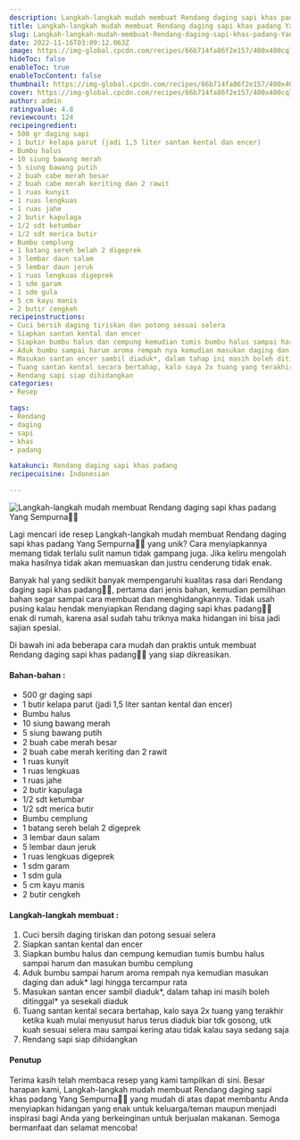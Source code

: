 ```yaml
---
description: Langkah-langkah mudah membuat Rendang daging sapi khas padang Yang Sempurna"
title: Langkah-langkah mudah membuat Rendang daging sapi khas padang Yang Sempurna
slug: Langkah-langkah-mudah-membuat-Rendang-daging-sapi-khas-padang-Yang-Sempurna
date: 2022-11-16T03:09:12.063Z
image: https://img-global.cpcdn.com/recipes/66b714fa86f2e157/400x400cq70/photo.jpg
hideToc: false
enableToc: true
enableTocContent: false
thumbnail: https://img-global.cpcdn.com/recipes/66b714fa86f2e157/400x400cq70/photo.jpg
cover: https://img-global.cpcdn.com/recipes/66b714fa86f2e157/400x400cq70/photo.jpg
author: admin
ratingvalue: 4.8
reviewcount: 124
recipeingredient:
- 500 gr daging sapi
- 1 butir kelapa parut (jadi 1,5 liter santan kental dan encer)
- Bumbu halus
- 10 siung bawang merah
- 5 siung bawang putih
- 2 buah cabe merah besar
- 2 buah cabe merah keriting dan 2 rawit
- 1 ruas kunyit
- 1 ruas lengkuas
- 1 ruas jahe
- 2 butir kapulaga
- 1/2 sdt ketumbar
- 1/2 sdt merica butir
- Bumbu cemplung
- 1 batang sereh belah 2 digeprek
- 3 lembar daun salam
- 5 lembar daun jeruk
- 1 ruas lengkuas digeprek
- 1 sdm garam
- 1 sdm gula
- 5 cm kayu manis
- 2 butir cengkeh
recipeinstructions:
- Cuci bersih daging tiriskan dan potong sesuai selera
- Siapkan santan kental dan encer
- Siapkan bumbu halus dan cempung kemudian tumis bumbu halus sampai harum dan masukan bumbu cemplung
- Aduk bumbu sampai harum aroma rempah nya kemudian masukan daging dan aduk* lagi hingga tercampur rata
- Masukan santan encer sambil diaduk*, dalam tahap ini masih boleh ditinggal* ya sesekali diaduk
- Tuang santan kental secara bertahap, kalo saya 2x tuang yang terakhir ketika kuah mulai menyusut harus terus diaduk biar tdk gosong, utk kuah sesuai selera mau sampai kering atau tidak kalau saya sedang saja
- Rendang sapi siap dihidangkan
categories:
- Resep

tags:
- Rendang
- daging
- sapi
- khas
- padang

katakunci: Rendang daging sapi khas padang
recipecuisine: Indonesian

---
```


![Langkah-langkah mudah membuat Rendang daging sapi khas padang Yang Sempurna👩‍🍳](https://img-global.cpcdn.com/recipes/66b714fa86f2e157/400x400cq70/photo.jpg)

Lagi mencari ide resep Langkah-langkah mudah membuat Rendang daging sapi khas padang Yang Sempurna👩‍🍳 yang unik? Cara menyiapkannya memang tidak terlalu sulit namun tidak gampang juga. Jika keliru mengolah maka hasilnya tidak akan memuaskan dan justru cenderung tidak enak.

Banyak hal yang sedikit banyak mempengaruhi kualitas rasa dari Rendang daging sapi khas padang👩‍🍳, pertama dari jenis bahan, kemudian pemilihan bahan segar sampai cara membuat dan menghidangkannya. Tidak usah pusing kalau hendak menyiapkan Rendang daging sapi khas padang👩‍🍳 enak di rumah, karena asal sudah tahu triknya maka hidangan ini bisa jadi sajian spesial.

Di bawah ini ada beberapa cara mudah dan praktis untuk membuat Rendang daging sapi khas padang👩‍🍳 yang siap dikreasikan.

<!--inarticleads1-->

#### Bahan-bahan :

- 500 gr daging sapi
- 1 butir kelapa parut (jadi 1,5 liter santan kental dan encer)
- Bumbu halus
- 10 siung bawang merah
- 5 siung bawang putih
- 2 buah cabe merah besar
- 2 buah cabe merah keriting dan 2 rawit
- 1 ruas kunyit
- 1 ruas lengkuas
- 1 ruas jahe
- 2 butir kapulaga
- 1/2 sdt ketumbar
- 1/2 sdt merica butir
- Bumbu cemplung
- 1 batang sereh belah 2 digeprek
- 3 lembar daun salam
- 5 lembar daun jeruk
- 1 ruas lengkuas digeprek
- 1 sdm garam
- 1 sdm gula
- 5 cm kayu manis
- 2 butir cengkeh

<!--inarticleads2-->

#### Langkah-langkah membuat :

1. Cuci bersih daging tiriskan dan potong sesuai selera
1. Siapkan santan kental dan encer
1. Siapkan bumbu halus dan cempung kemudian tumis bumbu halus sampai harum dan masukan bumbu cemplung
1. Aduk bumbu sampai harum aroma rempah nya kemudian masukan daging dan aduk* lagi hingga tercampur rata
1. Masukan santan encer sambil diaduk*, dalam tahap ini masih boleh ditinggal* ya sesekali diaduk
1. Tuang santan kental secara bertahap, kalo saya 2x tuang yang terakhir ketika kuah mulai menyusut harus terus diaduk biar tdk gosong, utk kuah sesuai selera mau sampai kering atau tidak kalau saya sedang saja
1. Rendang sapi siap dihidangkan

#### Penutup

Terima kasih telah membaca resep yang kami tampilkan di sini. Besar harapan kami, Langkah-langkah mudah membuat Rendang daging sapi khas padang Yang Sempurna👩‍🍳 yang mudah di atas dapat membantu Anda menyiapkan hidangan yang enak untuk keluarga/teman maupun menjadi inspirasi bagi Anda yang berkeinginan untuk berjualan makanan. Semoga bermanfaat dan selamat mencoba!